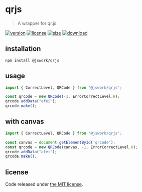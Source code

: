 # qrjs
> A wrapper for qr.js.

[![version][version-image]][version-url]
[![license][license-image]][license-url]
[![size][size-image]][size-url]
[![download][download-image]][download-url]

## installation
```shell
npm install @jswork/qrjs
```

## usage
```js
import { CorrectLevel, QRCode } from '@jswork/qrjs';

const qrcode = new QRCode(-1, ErrorCorrectLevel.H);
qrcode.addData("afei");
qrcode.make();
```

## with canvas
```js
import { CorrectLevel, QRCode } from '@jswork/qrjs';

const canvas = document.getElementById('qrcode');
const qrcode = new QRCode(canvas, -1, ErrorCorrectLevel.H);
qrcode.addData("afei");
qrcode.make();
```

## license
Code released under [the MIT license](https://github.com/afeiship/qrjs/blob/master/LICENSE.txt).

[version-image]: https://img.shields.io/npm/v/@jswork/qrjs
[version-url]: https://npmjs.org/package/@jswork/qrjs

[license-image]: https://img.shields.io/npm/l/@jswork/qrjs
[license-url]: https://github.com/afeiship/qrjs/blob/master/LICENSE.txt

[size-image]: https://img.shields.io/bundlephobia/minzip/@jswork/qrjs
[size-url]: https://github.com/afeiship/qrjs/blob/master/dist/index.min.js

[download-image]: https://img.shields.io/npm/dm/@jswork/qrjs
[download-url]: https://www.npmjs.com/package/@jswork/qrjs
